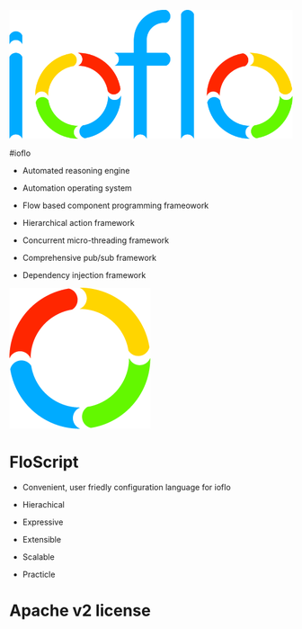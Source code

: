 
![Logo](docs/images/ioflo_logo.png?raw=true)

#ioflo

* Automated reasoning engine

* Automation operating system

* Flow based component programming frameowork

* Hierarchical action framework

* Concurrent micro-threading framework

* Comprehensive pub/sub framework

* Dependency injection framework


![Logo](docs/images/ioflo_o.png?raw=true)

# FloScript

* Convenient, user friedly configuration language for ioflo

* Hierachical

* Expressive

* Extensible

* Scalable

* Practicle



# Apache v2 license
